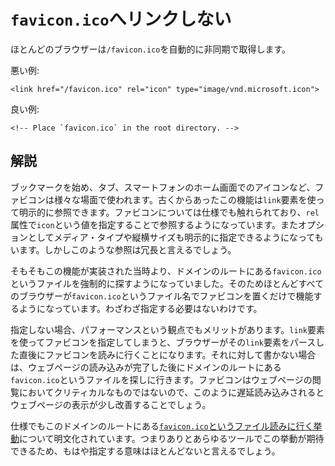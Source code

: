 # `favicon.ico`へリンクしない

ほとんどのブラウザーは`/favicon.ico`を自動的に非同期で取得します。

悪い例:

    <link href="/favicon.ico" rel="icon" type="image/vnd.microsoft.icon">

良い例:

    <!-- Place `favicon.ico` in the root directory. -->


## 解説

ブックマークを始め、タブ、スマートフォンのホーム画面でのアイコンなど、ファビコンは様々な場面で使われます。古くからあったこの機能は`link`要素を使って明示的に参照できます。ファビコンについては仕様でも触れられており、`rel`属性で`icon`という値を指定することで参照するようになっています。またオプションとしてメディア・タイプや縦横サイズも明示的に指定できるようになってもいます。しかしこのような参照は冗長と言えるでしょう。

そもそもこの機能が実装された当時より、ドメインのルートにある`favicon.ico`というファイルを強制的に探すようになっていました。そのためほとんどすべてのブラウザーが`favicon.ico`というファイル名でファビコンを置くだけで機能するようになっています。わざわざ指定する必要はないわけです。

指定しない場合、パフォーマンスという観点でもメリットがあります。`link`要素を使ってファビコンを指定してしまうと、ブラウザーがその`link`要素をパースした直後にファビコンを読みに行くことになります。それに対して書かない場合は、ウェブページの読み込みが完了した後にドメインのルートにある`favicon.ico`というファイルを探しに行きます。ファビコンはウェブページの閲覧においてクリティカルなものではないので、このように遅延読み込みされるとウェブページの表示が少し改善することでしょう。

仕様でもこのドメインのルートにある[`favicon.ico`というファイル読みに行く挙動][1]について明文化されています。つまりありとあらゆるツールでこの挙動が期待できるため、もはや指定する意味はほとんどないと言えるでしょう。

[1]: https://html.spec.whatwg.org/multipage/links.html#rel-icon
